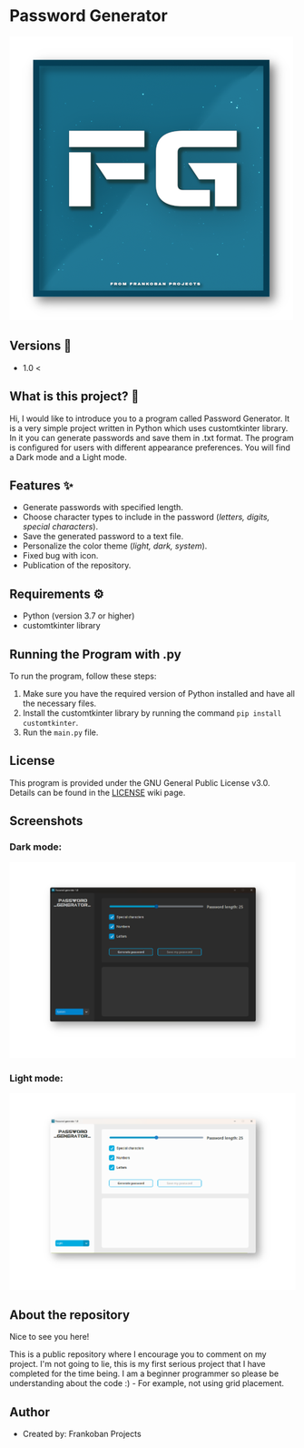 # Password Generator

![Password Generator Logo](Screenshots/PasswordGeneratorLogo.png)

## Versions 🔧

- 1.0 <

## What is this project? 🤔

Hi, I would like to introduce you to a program called Password Generator. It is a very simple project written in Python which uses customtkinter library. In it you can generate passwords and save them in .txt format. The program is configured for users with different appearance preferences. You will find a Dark mode and a Light mode.

## Features ✨

- Generate passwords with specified length.
- Choose character types to include in the password (_letters, digits, special characters_).
- Save the generated password to a text file.
- Personalize the color theme (_light, dark, system_).
- Fixed bug with icon.
- Publication of the repository.

## Requirements ⚙️

- Python (version 3.7 or higher)
- customtkinter library

## Running the Program with .py 

To run the program, follow these steps:

1. Make sure you have the required version of Python installed and have all the necessary files.
2. Install the customtkinter library by running the command `pip install customtkinter`.
3. Run the `main.py` file.

## License 

This program is provided under the GNU General Public License v3.0. Details can be found in the [LICENSE](https://en.wikipedia.org/wiki/GNU_General_Public_License) wiki page.

## Screenshots 

### Dark mode:

![Screenshot 1](Screenshots/ProgramScreenshot.png)

### Light mode:

![Screenshot 2](Screenshots/ProgramScreenshotLight.png)

## About the repository

Nice to see you here! 

This is a public repository where I encourage you to comment on my project. I'm not going to lie, this is my first serious project that I have completed for the time being. I am a beginner programmer so please be understanding about the code :) - For example, not using grid placement.

## Author

- Created by: Frankoban Projects
